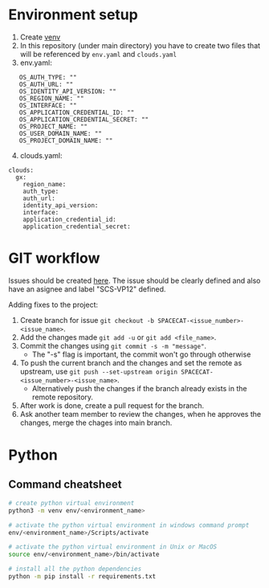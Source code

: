 # Environment setup 

1) Create [venv](https://docs.python.org/3/library/venv.html)
2) In this repository (under main directory) you have to create two files that will be referenced by `env.yaml` and `clouds.yaml`
3) env.yaml:
```
   OS_AUTH_TYPE: ""
   OS_AUTH_URL: ""
   OS_IDENTITY_API_VERSION: ""
   OS_REGION_NAME: ""
   OS_INTERFACE: ""
   OS_APPLICATION_CREDENTIAL_ID: ""
   OS_APPLICATION_CREDENTIAL_SECRET: ""
   OS_PROJECT_NAME: ""
   OS_USER_DOMAIN_NAME: ""
   OS_PROJECT_DOMAIN_NAME: ""

   ```
4) clouds.yaml:
```
clouds:
  gx:
    region_name:
    auth_type:
    auth_url:
    identity_api_version:
    interface:
    application_credential_id:
    application_credential_secret:
```

   
# GIT workflow 
Issues should be created [here](https://github.com/SovereignCloudStack/issues/labels/SCS-VP12). The issue should be clearly defined and also have an asignee and label "SCS-VP12" defined.

Adding fixes to the project:
1) Create branch for issue `git checkout -b SPACECAT-<issue_number>-<issue_name>`.
2) Add the changes made `git add -u` or `git add <file_name>`.
3) Commit the changes using `git commit -s -m "message"`.
   - The "-s" flag is important, the commit won't go through otherwise
4) To push the current branch and the changes and set the remote as upstream, use `git push --set-upstream origin SPACECAT-<issue_number>-<issue_name>`.
   - Alternatively push the changes if the branch already exists in the remote repository.
5) After work is done, create a pull request for the branch.
6) Ask another team member to review the changes, when he approves the changes, merge the chages into main branch.

# Python

## Command cheatsheet
``` bash
# create python virtual environment
python3 -m venv env/<environment_name>

# activate the python virtual environment in windows command prompt
env/<environment_name>/Scripts/activate   

# activate the python virtual environment in Unix or MacOS
source env/<environment_name>/bin/activate

# install all the python dependencies
python -m pip install -r requirements.txt 
```